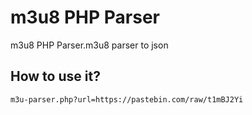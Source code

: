 # m3u8 PHP Parser

m3u8 PHP Parser.m3u8 parser to json

## How to use it?

`m3u-parser.php?url=https://pastebin.com/raw/t1mBJ2Yi`
